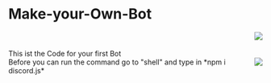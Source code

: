 # Make-your-Own-Bot

<img align="right" src="https://cdn.discordapp.com/attachments/829401669715886080/868648835591831582/Download.png">
<br>
<br>
This ist the Code for your first Bot
<br>
<img align="right" src="https://cdn.discordapp.com/attachments/829401669715886080/868658650405810227/IMG_20210725_025910_128.jpg">
Before you can run the command go to "shell" and type in *npm i discord.js*
